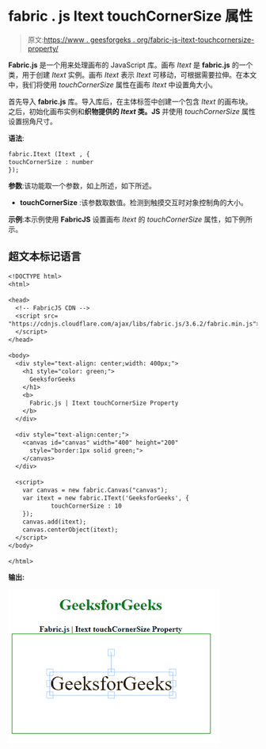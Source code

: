 # fabric . js Itext touchCornerSize 属性

> 原文:[https://www . geesforgeks . org/fabric-js-itext-touchcornersize-property/](https://www.geeksforgeeks.org/fabric-js-itext-touchcornersize-property/)

**Fabric.js** 是一个用来处理画布的 JavaScript 库。画布 *Itext* 是 **fabric.js** 的一个类，用于创建 *Itext* 实例。画布 *Itext* 表示 *Itext* 可移动，可根据需要拉伸。在本文中，我们将使用 *touchCornerSize* 属性在画布 *Itext* 中设置角大小。

首先导入 **fabric.js** 库。导入库后，在主体标签中创建一个包含 *Itext* 的画布块。之后，初始化画布实例和**织物提供的 *Itext* 类。JS** 并使用 *touchCornerSize* 属性设置拐角尺寸。

**语法**:

```
fabric.Itext (Itext , {
touchCornerSize : number
});
```

**参数**:该功能取一个参数，如上所述，如下所述。

*   **touchCornerSize** :该参数取数值。检测到触摸交互时对象控制角的大小。

**示例**:本示例使用 **FabricJS** 设置画布 *Itext* 的 *touchCornerSize* 属性，如下例所示。

## 超文本标记语言

```
<!DOCTYPE html> 
<html> 

<head>
  <!-- FabricJS CDN -->
  <script src= 
"https://cdnjs.cloudflare.com/ajax/libs/fabric.js/3.6.2/fabric.min.js"> 
  </script> 
</head> 

<body> 
  <div style="text-align: center;width: 400px;"> 
    <h1 style="color: green;"> 
      GeeksforGeeks 
    </h1>
    <b> 
      Fabric.js | Itext touchCornerSize Property 
    </b> 
  </div> 

  <div style="text-align:center;"> 
    <canvas id="canvas" width="400" height="200"
      style="border:1px solid green;"> 
    </canvas> 
  </div> 

  <script> 
    var canvas = new fabric.Canvas("canvas"); 
    var itext = new fabric.IText('GeeksforGeeks', {
            touchCornerSize : 10
    });
    canvas.add(itext);
    canvas.centerObject(itext); 
  </script> 
</body> 

</html>
```

**输出:**

![](img/ee7ee28e2f0270d60b2394d84218799c.png)